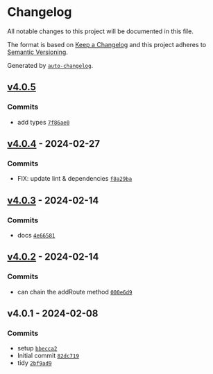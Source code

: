# Changelog

All notable changes to this project will be documented in this file.

The format is based on [Keep a Changelog](https://keepachangelog.com/en/1.0.0/)
and this project adheres to [Semantic Versioning](https://semver.org/spec/v2.0.0.html).

Generated by [`auto-changelog`](https://github.com/CookPete/auto-changelog).

## [v4.0.5](https://github.com/nichoth/routes/compare/v4.0.4...v4.0.5)

### Commits

- add types [`7f86ae0`](https://github.com/nichoth/routes/commit/7f86ae02b98f46d191c58e781526b1bd07d6f3f3)

## [v4.0.4](https://github.com/nichoth/routes/compare/v4.0.3...v4.0.4) - 2024-02-27

### Commits

- FIX: update lint & dependencies [`f8a29ba`](https://github.com/nichoth/routes/commit/f8a29ba6cbdffed2bc03409aed8e3759c009c6ed)

## [v4.0.3](https://github.com/nichoth/routes/compare/v4.0.2...v4.0.3) - 2024-02-14

### Commits

- docs [`4e66581`](https://github.com/nichoth/routes/commit/4e66581aed166041dc07f361a412c757ab47b2b0)

## [v4.0.2](https://github.com/nichoth/routes/compare/v4.0.1...v4.0.2) - 2024-02-14

### Commits

- can chain the addRoute method [`000e6d9`](https://github.com/nichoth/routes/commit/000e6d9fbffd30404ff5abace3229092d3a4bcba)

## v4.0.1 - 2024-02-08

### Commits

- setup [`bbecca2`](https://github.com/nichoth/routes/commit/bbecca25542d396637f1dcf8291c5a2b6a27246d)
- Initial commit [`82dc719`](https://github.com/nichoth/routes/commit/82dc719f0c0e6826225ee9e1919a1273b5f0787c)
- tidy [`2bf9ad9`](https://github.com/nichoth/routes/commit/2bf9ad9fa92f3e91f515ea12154e195c4c9ffe2f)
